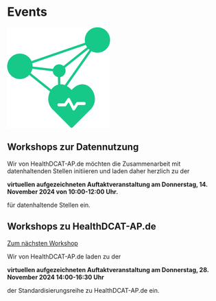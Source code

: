 # Events

![Logo HealthDCAT-AP.de](https://github.com/HealthDCAT-AP-de/healthdcat-ap.de/blob/main/images/logo_small.png?raw=true)



## Workshops zur Datennutzung

Wir von HealthDCAT-AP.de möchten die Zusammenarbeit mit datenhaltenden Stellen initiieren und laden daher herzlich zu der

**virtuellen aufgezeichneten Auftaktveranstaltung am Donnerstag, 14. November 2024 von 10:00-12:00 Uhr.**

für datenhaltende Stellen ein.



## Workshops zu HealthDCAT-AP.de

[Zum nächsten Workshop](/events/standardisierung/2024-11-28_WS1-Kickoff.md)

Wir von HealthDCAT-AP.de laden zu der

**virtuellen aufgezeichneten Auftaktveranstaltung am Donnerstag, 28. November 2024 14:00-16:30 Uhr**

der Standardisierungsreihe zu HealthDCAT-AP.de ein.


